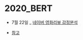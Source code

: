 # 2020_BERT

* 7월 22일 _ [네이버 영화리뷰 감정분석]( )


* [참고](https://colab.research.google.com/drive/1tIf0Ugdqg4qT7gcxia3tL7und64Rv1dP#scrollTo=i45d7E0L8bZ_) 
